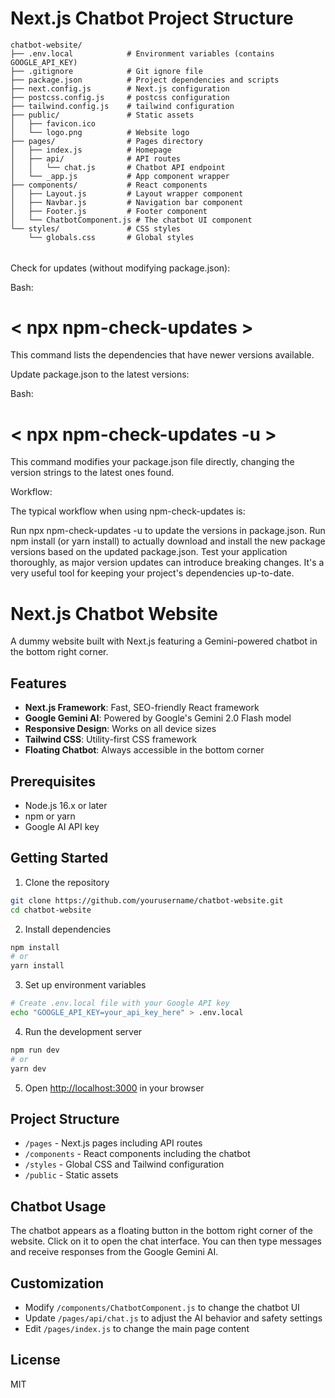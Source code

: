 # Next.js Chatbot Project Structure

```
chatbot-website/
├── .env.local            # Environment variables (contains GOOGLE_API_KEY)
├── .gitignore            # Git ignore file
├── package.json          # Project dependencies and scripts
├── next.config.js        # Next.js configuration
├── postcss.config.js     # postcss configuration
├── tailwind.config.js    # tailwind configuration
├── public/               # Static assets
│   ├── favicon.ico
│   └── logo.png          # Website logo
├── pages/                # Pages directory
│   ├── index.js          # Homepage
│   ├── api/              # API routes
│   │   └── chat.js       # Chatbot API endpoint
│   └── _app.js           # App component wrapper
├── components/           # React components
│   ├── Layout.js         # Layout wrapper component
│   ├── Navbar.js         # Navigation bar component
│   ├── Footer.js         # Footer component
│   └── ChatbotComponent.js # The chatbot UI component
└── styles/               # CSS styles
    └── globals.css       # Global styles
```

###### ############################################################

Check for updates (without modifying package.json):

Bash:

# < npx npm-check-updates >
This command lists the dependencies that have newer versions available.

Update package.json to the latest versions:

Bash:

# < npx npm-check-updates -u >
This command modifies your package.json file directly, changing the version strings to the latest ones found.

Workflow:

The typical workflow when using npm-check-updates is:

Run npx npm-check-updates -u to update the versions in package.json.
Run npm install (or yarn install) to actually download and install the new package versions based on the updated package.json.
Test your application thoroughly, as major version updates can introduce breaking changes.
It's a very useful tool for keeping your project's dependencies up-to-date.

###### ############################################################



# Next.js Chatbot Website

A dummy website built with Next.js featuring a Gemini-powered chatbot in the bottom right corner.

## Features

- **Next.js Framework**: Fast, SEO-friendly React framework
- **Google Gemini AI**: Powered by Google's Gemini 2.0 Flash model
- **Responsive Design**: Works on all device sizes
- **Tailwind CSS**: Utility-first CSS framework
- **Floating Chatbot**: Always accessible in the bottom corner

## Prerequisites

- Node.js 16.x or later
- npm or yarn
- Google AI API key

## Getting Started

1. Clone the repository
```bash
git clone https://github.com/yourusername/chatbot-website.git
cd chatbot-website
```

2. Install dependencies
```bash
npm install
# or
yarn install
```

3. Set up environment variables
```bash
# Create .env.local file with your Google API key
echo "GOOGLE_API_KEY=your_api_key_here" > .env.local
```

4. Run the development server
```bash
npm run dev
# or
yarn dev
```

5. Open [http://localhost:3000](http://localhost:3000) in your browser

## Project Structure

- `/pages` - Next.js pages including API routes
- `/components` - React components including the chatbot
- `/styles` - Global CSS and Tailwind configuration
- `/public` - Static assets

## Chatbot Usage

The chatbot appears as a floating button in the bottom right corner of the website. Click on it to open the chat interface. You can then type messages and receive responses from the Google Gemini AI.

## Customization

- Modify `/components/ChatbotComponent.js` to change the chatbot UI
- Update `/pages/api/chat.js` to adjust the AI behavior and safety settings
- Edit `/pages/index.js` to change the main page content

## License

MIT